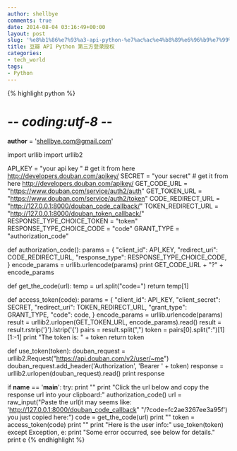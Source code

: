 ```yaml
---
author: shellbye
comments: true
date: 2014-08-04 03:16:49+00:00
layout: post
slug: '%e8%b1%86%e7%93%a3-api-python-%e7%ac%ac%e4%b8%89%e6%96%b9%e7%99%bb%e5%bd%95%e6%8e%88%e6%9d%83'
title: 豆瓣 API Python 第三方登录授权
categories:
- tech_world
tags:
- Python
---
```

{% highlight python %}
# -*- coding:utf-8 -*-
__author__ = 'shellbye.com@gmail.com'

import urllib
import urllib2


API_KEY = "your api key "  # get it from here http://developers.douban.com/apikey/
SECRET = "your secret"  # get it from here http://developers.douban.com/apikey/
GET_CODE_URL = "https://www.douban.com/service/auth2/auth"
GET_TOKEN_URL = "https://www.douban.com/service/auth2/token"
CODE_REDIRECT_URL = "http://127.0.0.1:8000/douban_code_callback/"
TOKEN_REDIRECT_URL = "http://127.0.0.1:8000/douban_token_callback/"
RESPONSE_TYPE_CHOICE_TOKEN = "token"
RESPONSE_TYPE_CHOICE_CODE = "code"
GRANT_TYPE = "authorization_code"


def authorization_code():
    params = {
        "client_id": API_KEY,
        "redirect_uri": CODE_REDIRECT_URL,
        "response_type": RESPONSE_TYPE_CHOICE_CODE,
    }
    encode_params = urllib.urlencode(params)
    print GET_CODE_URL + "?" + encode_params


def get_the_code(url):
    temp = url.split("code=")
    return temp[1]


def access_token(code):
    params = {
        "client_id": API_KEY,
        "client_secret": SECRET,
        "redirect_uri": TOKEN_REDIRECT_URL,
        "grant_type": GRANT_TYPE,
        "code": code,
    }
    encode_params = urllib.urlencode(params)
    result = urllib2.urlopen(GET_TOKEN_URL, encode_params).read()
    result = result.rstrip('}').lstrip('{')
    pairs = result.split(",")
    token = pairs[0].split(":")[1][1:-1]
    print "The token is: " + token
    return token


def use_token(token):
    douban_request = urllib2.Request("https://api.douban.com/v2/user/~me")
    douban_request.add_header('Authorization', 'Bearer ' + token)
    response = urllib2.urlopen(douban_request).read()
    print response


if __name__ == '__main__':
    try:
        print ""
        print "Click the url below and copy the response url into your clipboard:"
        authorization_code()
        url = raw_input("Paste the url(it may seems like: 'http://127.0.0.1:8000/douban_code_callback"
                        "/?code=fc2ae3267ee3a95f') you just copied here:")
        code = get_the_code(url)
        print ""
        token = access_token(code)
        print ""
        print "Here is the user info:"
        use_token(token)
    except Exception, e:
        print "Some error occurred, see below for details."
        print e
{% endhighlight %}
